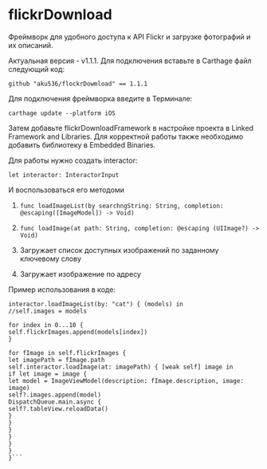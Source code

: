 flickrDownload
===
Фреймворк для удобного доступа к API Flickr и загрузке фотографий и их описаний.

Актуальная версия - v1.1.1. Для подключения вставьте в Carthage файл следующий код:

`github "aku536/flockrDowmload" == 1.1.1`

Для подключения фреймворка введите в Терминале:

`carthage update --platform iOS`

Затем добавьте flickrDownloadFramework в настройке проекта в Linked Framework and Libraries. Для корректной работы также необходимо добавить библиотеку в Embedded Binaries.

Для работы нужно создать interactor:

`let interactor: InteractorInput`

И воспользоваться его методоми

1. `func loadImageList(by searchngString: String, completion: @escaping([ImageModel]) -> Void)`
2. `func loadImage(at path: String, completion: @escaping (UIImage?) -> Void)`

1. Загружает список доступных изображений по заданному ключевому слову
2. Загружает изображение по адресу

Пример использования в коде:

```private func loadData() {
interactor.loadImageList(by: "cat") { (models) in
//self.images = models

for index in 0...10 {
self.flickrImages.append(models[index])
}

for fImage in self.flickrImages {
let imagePath = fImage.path
self.interactor.loadImage(at: imagePath) { [weak self] image in
if let image = image {
let model = ImageViewModel(description: fImage.description, image: image)
self?.images.append(model)
DispatchQueue.main.async {
self?.tableView.reloadData()
}
}
}
}
}
}
}```
